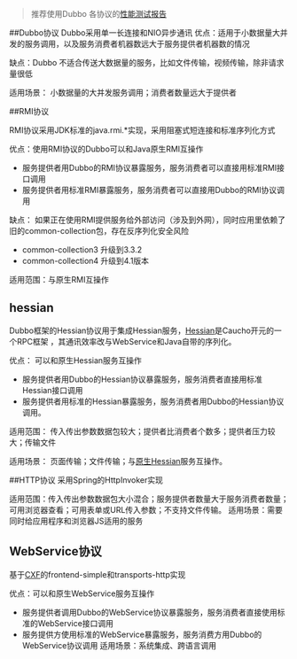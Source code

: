 > 推荐使用Dubbo   各协议的[性能测试报告](http://dubbo.io/User+Guide-zh.htm#UserGuide-zh-%E6%80%A7%E8%83%BD%E6%B5%8B%E8%AF%95%E6%8A%A5%E5%91%8A)

##Dubbo协议
Dubbo采用单一长连接和NIO异步通讯
优点：适用于小数据量大并发的服务调用，以及服务消费者机器数远大于服务提供者机器数的情况

缺点：Dubbo 不适合传送大数据量的服务，比如文件传输，视频传输，除非请求量很低

适用场景：
小数据量的大并发服务调用；消费者数量远大于提供者

##RMI协议

RMI协议采用JDK标准的java.rmi.*实现，采用阻塞式短连接和标准序列化方式

优点：使用RMI协议的Dubbo可以和Java原生RMI互操作
* 服务提供者用Dubbo的RMI协议暴露服务，服务消费者可以直接用标准RMI接口调用
* 服务提供者用标准RMI暴露服务，服务消费者可以直接用Dubbo的RMI协议调用

缺点：
如果正在使用RMI提供服务给外部访问（涉及到外网），同时应用里依赖了旧的common-collection包，存在反序列化安全风险
* common-collection3 升级到3.3.2
* common-collection4 升级到4.1版本

适用范围：与原生RMI互操作

## hessian
Dubbo框架的Hessian协议用于集成Hessian服务，[Hessian](http://hessian.caucho.com)是Caucho开元的一个RPC框架 ，其通讯效率改与WebService和Java自带的序列化。

优点： 可以和原生Hessian服务互操作
* 服务提供者用Dubbo的Hessian协议暴露服务，服务消费者直接用标准Hessian接口调用
* 服务提供者用标准的Hessian暴露服务，服务消费者用Dubbo的Hessian协议调用。

适用范围：
传入传出参数数据包较大；提供者比消费者个数多；提供者压力较大；传输文件

适用场景：
页面传输；文件传输；与[原生Hessian](http://hessian.caucho.com)服务互操作。


##HTTP协议
采用Spring的HttpInvoker实现

适用范围：传入传出参数数据包大小混合；服务提供者数量大于服务消费者数量；可用浏览器查看；可用表单或URL传入参数；不支持文件传输。
适用场景：需要同时给应用程序和浏览器JS适用的服务


## WebService协议

基于[CXF](http://cxf.apache.org)的frontend-simple和transports-http实现

优点：可以和原生WebService服务互操作
* 服务提供者调用Dubbo的WebService协议暴露服务，服务消费者直接使用标准的WebService接口调用
* 服务提供方使用标准的WebService暴露服务，服务消费方用Dubbo的WebService协议调用
适用场景：系统集成、跨语言调用
